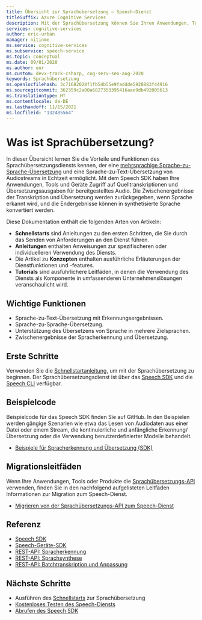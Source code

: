```yaml
---
title: Übersicht zur Sprachübersetzung – Speech-Dienst
titleSuffix: Azure Cognitive Services
description: Mit der Sprachübersetzung können Sie Ihren Anwendungen, Tools und Geräten End-to-End- und Echtzeit-Sprachübersetzungen sowie mehrsprachige Übersetzungen hinzufügen. Die gleiche API kann für Speech-to-Speech- und für Speech-to-Text-Übersetzungen verwendet werden. Dieser Artikel bietet einen Überblick über die Vorteile und Funktionen des Sprachübersetzungsdiensts.
services: cognitive-services
author: eric-urban
manager: nitinme
ms.service: cognitive-services
ms.subservice: speech-service
ms.topic: conceptual
ms.date: 09/01/2020
ms.author: eur
ms.custom: devx-track-csharp, cog-serv-seo-aug-2020
keywords: Sprachübersetzung
ms.openlocfilehash: 3c71682028f1fb54b55e9faddde5928883f44916
ms.sourcegitcommit: 362359c2a00a6827353395416aae9db492005613
ms.translationtype: HT
ms.contentlocale: de-DE
ms.lasthandoff: 11/15/2021
ms.locfileid: "132485564"
---
```

# <a name="what-is-speech-translation"></a>Was ist Sprachübersetzung?

In dieser Übersicht lernen Sie die Vorteile und Funktionen des Sprachübersetzungsdiensts kennen, der eine [mehrsprachige Sprache-zu-Sprache-Übersetzung](language-support.md#speech-translation) und eine Sprache-zu-Text-Übersetzung von Audiostreams in Echtzeit ermöglicht. Mit dem Speech SDK haben Ihre Anwendungen, Tools und Geräte Zugriff auf Quelltranskriptionen und Übersetzungsausgaben für bereitgestelltes Audio. Die Zwischenergebnisse der Transkription und Übersetzung werden zurückgegeben, wenn Sprache erkannt wird, und die Endergebnisse können in synthetisierte Sprache konvertiert werden.

Diese Dokumentation enthält die folgenden Arten von Artikeln:

* **Schnellstarts** sind Anleitungen zu den ersten Schritten, die Sie durch das Senden von Anforderungen an den Dienst führen.
* **Anleitungen** enthalten Anweisungen zur spezifischeren oder individuelleren Verwendung des Diensts.
* Die Artikel zu **Konzepten** enthalten ausführliche Erläuterungen der Dienstfunktionen und -features.
* **Tutorials** sind ausführlichere Leitfäden, in denen die Verwendung des Diensts als Komponente in umfassenderen Unternehmenslösungen veranschaulicht wird.

## <a name="core-features"></a>Wichtige Funktionen

* Sprache-zu-Text-Übersetzung mit Erkennungsergebnissen.
* Sprache-zu-Sprache-Übersetzung.
* Unterstützung des Übersetzens von Sprache in mehrere Zielsprachen.
* Zwischenergebnisse der Spracherkennung und Übersetzung.

## <a name="get-started"></a>Erste Schritte 

Verwenden Sie die [Schnellstartanleitung](get-started-speech-translation.md), um mit der Sprachübersetzung zu beginnen. Der Sprachübersetzungsdienst ist über das [Speech SDK](speech-sdk.md) und die [Speech CLI](spx-overview.md) verfügbar.

## <a name="sample-code"></a>Beispielcode

Beispielcode für das Speech SDK finden Sie auf GitHub. In den Beispielen werden gängige Szenarien wie etwa das Lesen von Audiodaten aus einer Datei oder einem Stream, die kontinuierliche und anfängliche Erkennung/Übersetzung oder die Verwendung benutzerdefinierter Modelle behandelt.

* [Beispiele für Spracherkennung und Übersetzung (SDK)](https://github.com/Azure-Samples/cognitive-services-speech-sdk)

## <a name="migration-guides"></a>Migrationsleitfäden

Wenn Ihre Anwendungen, Tools oder Produkte die [Sprachübersetzungs-API](./how-to-migrate-from-translator-speech-api.md) verwenden, finden Sie in den nachfolgend aufgelisteten Leitfäden Informationen zur Migration zum Speech-Dienst.

* [Migrieren von der Sprachübersetzungs-API zum Speech-Dienst](how-to-migrate-from-translator-speech-api.md)

## <a name="reference-docs"></a>Referenz

* [Speech SDK](./speech-sdk.md)
* [Speech-Geräte-SDK](speech-devices-sdk.md)
* [REST-API: Spracherkennung](rest-speech-to-text.md)
* [REST-API: Sprachsynthese](rest-text-to-speech.md)
* [REST-API: Batchtranskription und Anpassung](https://westus.dev.cognitive.microsoft.com/docs/services/speech-to-text-api-v3-0)

## <a name="next-steps"></a>Nächste Schritte

* Ausführen des [Schnellstarts](get-started-speech-translation.md) zur Sprachübersetzung
* [Kostenloses Testen des Speech-Diensts](overview.md#try-the-speech-service-for-free)
* [Abrufen des Speech SDK](speech-sdk.md)
